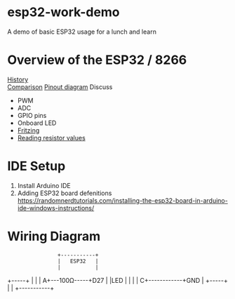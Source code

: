 # esp32-work-demo
A demo of basic ESP32 usage for a lunch and learn

# Overview of the ESP32 / 8266
[History](https://en.wikipedia.org/wiki/ESP8266)  
[Comparison](https://makeradvisor.com/esp32-vs-esp8266/)
[Pinout diagram](https://components101.com/sites/default/files/component_pin/ESP32-Pinout.png)
Discuss 
* PWM
* ADC
* GPIO pins
* Onboard LED
* [Fritzing](https://fritzing.org/home/)
* [Reading resistor values](https://www.arrow.com/en/research-and-events/articles/resistor-color-code)


# IDE Setup
1. Install Arduino IDE
2. Adding ESP32 board defenitions
https://randomnerdtutorials.com/installing-the-esp32-board-in-arduino-ide-windows-instructions/


# Wiring Diagram
                    +-----------+
                    |   ESP32   |
                    |           |
 +-----+            |           |
 |    A+---100Ω-----+D27        |
 |LED  |            |           |
 |    C+------------+GND        |
 +-----+            |           |
                    +-----------+

